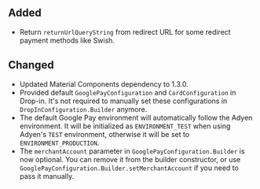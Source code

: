 [//]: # (This file will be used for the release notes on GitHub when publishing.)
[//]: # (Types of changes: `Added` `Changed` `Deprecated` `Removed` `Fixed` `Security`)
[//]: # (Example:)
[//]: # (### Added)
[//]: # ( - New payment method)
[//]: # ( ### Changed)
[//]: # ( - DropIn service's package changed from `com.adyen.dropin` to `com.adyen.dropin.services`)
[//]: # ( ### Deprecated)
[//]: # ( - Configurations public constructor are deprecated, please use each Configuration's builder to make a Configuration object)

## Added
- Return `returnUrlQueryString` from redirect URL for some redirect payment methods like Swish.

## Changed
- Updated Material Components dependency to 1.3.0.
- Provided default `GooglePayConfiguration` and `CardConfiguration` in Drop-in. It's not required to manually set these configurations in `DropInConfiguration.Builder` anymore.
- The default Google Pay environment will automatically follow the Adyen environment. It will be initialized as `ENVIRONMENT_TEST` when using Adyen's `TEST` environment, otherwise it will be set to `ENVIRONMENT_PRODUCTION`.
- The `merchantAccount` parameter in `GooglePayConfiguration.Builder` is now optional. You can remove it from the builder constructor, or use `GooglePayConfiguration.Builder.setMerchantAccount` if you need to pass it manually.
